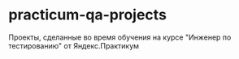 # practicum-qa-projects
Проекты, сделанные во время обучения на курсе "Инженер по тестированию" от Яндекс.Практикум
